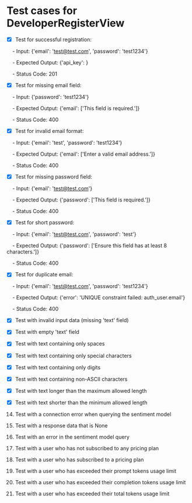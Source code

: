 # Test cases for DeveloperRegisterView

- [x] Test for successful registration:

    - Input: {'email': '<test@test.com>', 'password': 'test1234'}

    - Expected Output: {'api_key': <generated API key>}

    - Status Code: 201

- [x] Test for missing email field:

    - Input: {'password': 'test1234'}

    - Expected Output: {'email': ['This field is required.']}

    - Status Code: 400

- [x] Test for invalid email format:

    - Input: {'email': 'test', 'password': 'test1234'}

    - Expected Output: {'email': ['Enter a valid email address.']}

    - Status Code: 400

- [x] Test for missing password field:

    - Input: {'email': '<test@test.com>'}

    - Expected Output: {'password': ['This field is required.']}

    - Status Code: 400

- [x] Test for short password:

    - Input: {'email': '<test@test.com>', 'password': 'test'}

    - Expected Output: {'password': ['Ensure this field has at least 8 characters.']}

    - Status Code: 400

- [x] Test for duplicate email:

    - Input: {'email': '<test@test.com>', 'password': 'test1234'}

    - Expected Output: {'error': 'UNIQUE constraint failed: auth_user.email'}

    - Status Code: 400

- [x] Test with invalid input data (missing 'text' field)

- [x] Test with empty 'text' field

- [x] Test with text containing only spaces

- [x] Test with text containing only special characters

- [x] Test with text containing only digits

- [x] Test with text containing non-ASCII characters

- [x] Test with text longer than the maximum allowed length

- [x] Test with text shorter than the minimum allowed length

14. Test with a connection error when querying the sentiment model

15. Test with a response data that is None

16. Test with an error in the sentiment model query

17. Test with a user who has not subscribed to any pricing plan

18. Test with a user who has subscribed to a pricing plan

19. Test with a user who has exceeded their prompt tokens usage limit

20. Test with a user who has exceeded their completion tokens usage limit

21. Test with a user who has exceeded their total tokens usage limit
